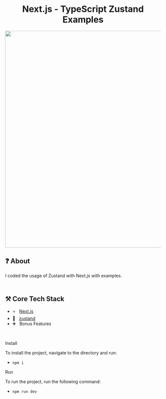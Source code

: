 <h1 align="center">
   Next.js - TypeScript Zustand Examples
</h1>

<p align="center">
  <img src="https://github.com/ozkannbuyuk/nextjs-typescript-zustand-examples/assets/111967202/6d2257dc-6ed7-4f58-b756-a79a6727cda4" width="700" />
</p>

<h2>
❓ About
</h2>

I coded the usage of Zustand with Next.js with examples.

<h2>
<br />
⚒️ Core Tech Stack
</h2>

- ⭐️ &nbsp; [Next.js](https://nextjs.org)
- 💛 &nbsp; [zustand](https://zustand-demo.pmnd.rs)
- ➕ &nbsp; Bonus Features

<br />

Install

To install the project, navigate to the directory and run:

- `npm i`

Run

To run the project, run the following command:

- `npm run dev`
